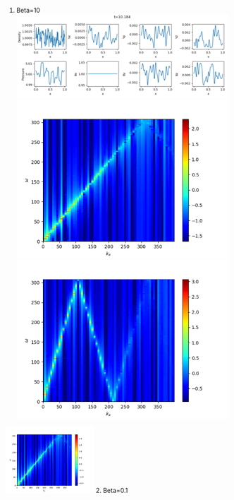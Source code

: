 1. Beta=10
![Wave profile for beta=10](../imgs/wave/wave_b1e+1.png)
![Spectrum of by for beta=10](../imgs/wave/wk_by_b1e+1.png) ![Spectrum of pr for beta=10](../imgs/wave/wk_pr_b1e+1.png)
<img src="../imgs/wave/wk_by_b1e+1.png" width="200px">
2. Beta=0.1

